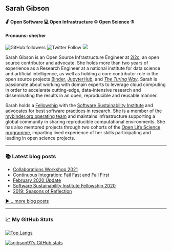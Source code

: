 ## Sarah Gibson
#### 🔓 Open Software 💻 Open Infrastructure ⚙️ Open Science ⚗️
#### Pronouns: she/her

![GitHub followers](https://img.shields.io/github/followers/sgibson91?style=social) ![Twitter Follow](https://img.shields.io/twitter/follow/drsarahlgibson?style=social) [![](https://img.shields.io/badge/visit-blog-blueviolet)](https://sgibson91.github.io)

Sarah Gibson is an Open Source Infrastructure Engineer at [2i2c](https://2i2c.org), an open source contributor and advocate.
She holds more than two years of experience as a Research Engineer at a national institute for data science and artificial intelligence, as well as holding a core contributor role in the open source projects [Binder](https://jupyter.org/binder), [JupyterHub](https://jupyter.org/hub), and [_The Turing Way_](https://the-turing-way.netlify.app/).
Sarah is passionate about working with domain experts to leverage cloud computing in order to accelerate cutting-edge, data-intensive research and disseminating the results in an open, reproducible and reusable manner.

Sarah holds a [Fellowship](https://software.ac.uk/programmes-and-events/fellowship-programme) with the [Software Sustainability Institute](https://software.ac.uk/) and advocates for best software practices in research.
She is a member of the [mybinder.org operating team](https://jupyterhub-team-compass.readthedocs.io/en/latest/team.html#jupyterhub-team) and maintains infrastructure supporting a global community in sharing reproducible computational environments.
She has also mentored projects through two cohorts of the [Open Life Science programme](https://openlifesci.org), imparting lived experience of her skills participating and leading in open science projects.

---

### 📚 Latest blog posts
<!-- BLOG-POST-LIST:START -->
- [Collaborations Workshop 2021](https://sgibson91.github.io/blog/collabw21/)
- [Continuous Integration: Fail Fast and Fail First](https://sgibson91.github.io/blog/continuous-integration/)
- [February 2020 Update](https://sgibson91.github.io/blog/february-2020-update/)
- [Software Sustainability Institute Fellowship 2020](https://sgibson91.github.io/blog/ssi-fellowship/)
- [2019: Seasons of Reflection](https://sgibson91.github.io/blog/seasons-of-reflection/)
<!-- BLOG-POST-LIST:END -->

[▶️ ...more blog posts](https:sgibson91.github.io/blog/)

---

### 📈 My GitHub Stats

[![Top Langs](https://github-readme-stats.vercel.app/api/top-langs/?username=sgibson91&hide=javascript,html,css,scss&theme=onedark)](https://github.com/anuraghazra/github-readme-stats)

[![sgibson91's GitHub stats](https://github-readme-stats.vercel.app/api?username=sgibson91&theme=onedark)](https://github.com/anuraghazra/github-readme-stats)
